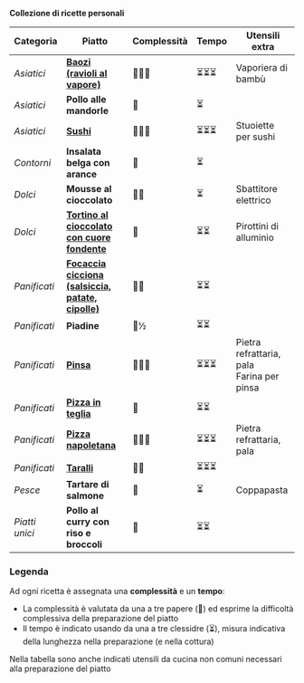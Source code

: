 **Collezione di ricette personali**

| Categoria      | Piatto                                                       | Complessità | Tempo | Utensili extra                                 |
| -------------- | ------------------------------------------------------------ | ----------- | ----- | ---------------------------------------------- |
| *Asiatici*     | [**Baozi (ravioli al vapore)**](asiatici/baozi.md)           | 🦆🦆🦆         | ⏳⏳⏳   | Vaporiera di bambù                             |
| *Asiatici*     | **Pollo alle mandorle**                                      | 🦆           | ⏳     |                                                |
| *Asiatici*     | [**Sushi**](asiatici/sushi.md)                               | 🦆🦆🦆         | ⏳⏳⏳   | Stuoiette per sushi                            |
| *Contorni*     | **Insalata belga con arance**                                | 🦆           | ⏳     |                                                |
| *Dolci*        | **Mousse al cioccolato**                                     | 🦆🦆          | ⏳     | Sbattitore elettrico                           |
| *Dolci*        | [**Tortino al cioccolato con cuore fondente**](dolci/tortino_cioccolato.md) | 🦆           | ⏳⏳    | Pirottini di alluminio                         |
| *Panificati*   | [**Focaccia cicciona (salsiccia, patate, cipolle)**](panificati/focaccia_cicciona.md) | 🦆🦆          | ⏳⏳    |                                                |
| *Panificati*   | **Piadine**                                                  | 🦆½          | ⏳⏳    |                                                |
| *Panificati*   | [**Pinsa**](panificati/pinsa.md)                             | 🦆🦆🦆         | ⏳⏳⏳   | Pietra refrattaria, pala<br />Farina per pinsa |
| *Panificati*   | [**Pizza in teglia**](panificati/pizza_in_teglia.md)         | 🦆           | ⏳⏳    |                                                |
| *Panificati*   | [**Pizza napoletana**](panificati/pizza_napoletana.md)       | 🦆🦆🦆         | ⏳⏳⏳   | Pietra refrattaria, pala                       |
| *Panificati*   | [**Taralli**](panificati/taralli.md)                         | 🦆🦆          | ⏳⏳⏳   |                                                |
| *Pesce*        | **Tartare di salmone**                                       | 🦆           | ⏳     | Coppapasta                                     |
| *Piatti unici* | **Pollo al curry con riso e broccoli**                       | 🦆           | ⏳⏳    |                                                |

### Legenda

Ad ogni ricetta è assegnata una **complessità** e un **tempo**:

* La complessità è valutata da una a tre papere (🦆) ed esprime la difficoltà complessiva della preparazione del piatto
* Il tempo è indicato usando da una a tre clessidre (⏳), misura indicativa della lunghezza nella preparazione (e nella cottura)

Nella tabella sono anche indicati utensili da cucina non comuni necessari alla preparazione del piatto
